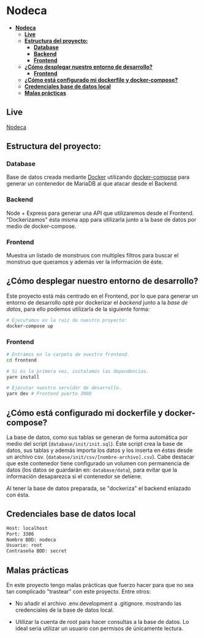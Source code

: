 # **Nodeca**

- [**Nodeca**](#nodeca)
  - [**Live**](#live)
  - [**Estructura del proyecto:**](#estructura-del-proyecto)
    - [**Database**](#database)
    - [**Backend**](#backend)
    - [**Frontend**](#frontend)
  - [**¿Cómo desplegar nuestro entorno de desarrollo?**](#cómo-desplegar-nuestro-entorno-de-desarrollo)
    - [**Frontend**](#frontend-1)
  - [**¿Cómo está configurado mi dockerfile y docker-compose?**](#cómo-está-configurado-mi-dockerfile-y-docker-compose)
  - [**Credenciales base de datos local**](#credenciales-base-de-datos-local)
  - [**Malas prácticas**](#malas-prácticas)

## **Live**

[Nodeca](https://fe-ndc.vercel.app/)

## **Estructura del proyecto:**

### **Database**

Base de datos creada mediante [Docker](https://www.docker.com/)
utilizando [docker-compose](https://docs.docker.com/compose/) para generar un contenedor de MariaDB al que atacar desde el Backend.

### **Backend**

Node + Express para generar una API que utilizaremos desde el Frontend. "Dockerizamos" ésta misma app para utilizarla junto a la base de datos por medio de docker-compose.

### **Frontend**

Muestra un listado de monstruos con multiples filtros para buscar el monstruo que queramos y además ver la información de éste.

## **¿Cómo desplegar nuestro entorno de desarrollo?**

Este proyecto está más centrado en el Frontend, por lo que para generar un entorno de desarrollo opté por dockerizar el _backend_ junto a la _base de datos_, para ello podemos utilizarla de la siguiente forma:

```bash
# Ejecutamos en la raíz de nuestro proyecto:
docker-compose up
```

### **Frontend**

```bash
# Entramos en la carpeta de nuestro frontend.
cd frontend

# Si es la primera vez, instalamos las dependencias.
yarn install

# Ejecutar nuestro servidor de desarrollo.
yarn dev # Frontend puerto 3000

```

## **¿Cómo está configurado mi dockerfile y docker-compose?**

La base de datos, como sus tablas se generan de forma automática por medio del script (`database/init/init.sql`). Éste script crea la base de datos, sus tablas y además importa los datos y los inserta en éstas desde un archivo csv. (`database/init/csv/[nombre-archivo].csv`). Cabe destacar que este contenedor tiene configurado un volumen con permanencia de datos (los datos se guardarán en: `database/data`), para evitar que la información desaparezca si el contenedor se detiene.

Al tener la base de datos preparada, se "dockeriza" el backend enlazado con ésta.

## **Credenciales base de datos local**

```bash
Host: localhost
Port: 3306
Nombre BDD: nodeca
Usuario: root
Contraseña BDD: secret
```

## **Malas prácticas**

En este proyecto tengo malas prácticas que fuerzo hacer para que no sea tan complicado "trastear" con este proyecto. Entre otros:

- No añadir el archivo .env.development a .gitignore. mostrando las credenciales de la base de datos local.

- Utilizar la cuenta de root para hacer consultas a la base de datos. Lo ideal sería utilizar un usuario con permisos de únicamente lectura.
